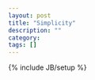 ```yaml
---
layout: post
title: "Simplicity"
description: ""
category: 
tags: []
---
```

{% include JB/setup %}
